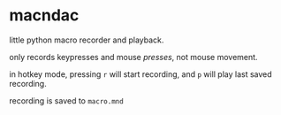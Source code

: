 # macndac

little python macro recorder and playback.

only records keypresses and mouse _presses_, not mouse movement.

in hotkey mode, pressing `r` will start recording, and `p` will play last saved recording.

recording is saved to `macro.mnd`
